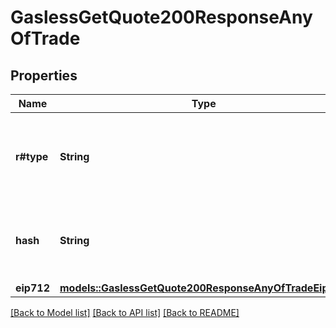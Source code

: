 # GaslessGetQuote200ResponseAnyOfTrade

## Properties

Name | Type | Description | Notes
------------ | ------------- | ------------- | -------------
**r#type** | **String** | The transaction type determined by the trade route. This is currently just `settler_metatransaction` and could expand to more types in the future | 
**hash** | **String** | The hash for the trade according to [EIP-712](https://eips.ethereum.org/EIPS/eip-712). If you compute the hash from eip712 field, it should match the value of this field | 
**eip712** | [**models::GaslessGetQuote200ResponseAnyOfTradeEip712**](gasless__getQuote_200_response_anyOf_trade_eip712.md) |  | 

[[Back to Model list]](../README.md#documentation-for-models) [[Back to API list]](../README.md#documentation-for-api-endpoints) [[Back to README]](../README.md)


